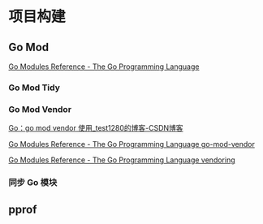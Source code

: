 # 项目构建



## Go Mod

[Go Modules Reference - The Go Programming Language](https://go.dev/ref/mod)



### Go Mod Tidy





### Go Mod Vendor

[Go：go mod vendor 使用_test1280的博客-CSDN博客](https://blog.csdn.net/test1280/article/details/120855865)

[Go Modules Reference - The Go Programming Language go-mod-vendor](https://go.dev/ref/mod#go-mod-vendor)

[Go Modules Reference - The Go Programming Language vendoring](https://go.dev/ref/mod#vendoring)





### 同步 Go 模块



## pprof




